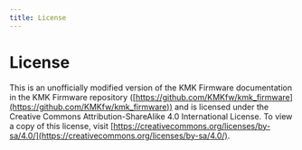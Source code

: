 ```yaml
---
title: License
---
```

# License

This is an unofficially modified version of the KMK Firmware documentation in the KMK Firmware repository ([https://github.com/KMKfw/kmk_firmware](https://github.com/KMKfw/kmk_firmware)) and is licensed under the Creative Commons Attribution-ShareAlike 4.0 International License. To view a copy of this license, visit [https://creativecommons.org/licenses/by-sa/4.0/](https://creativecommons.org/licenses/by-sa/4.0/).
